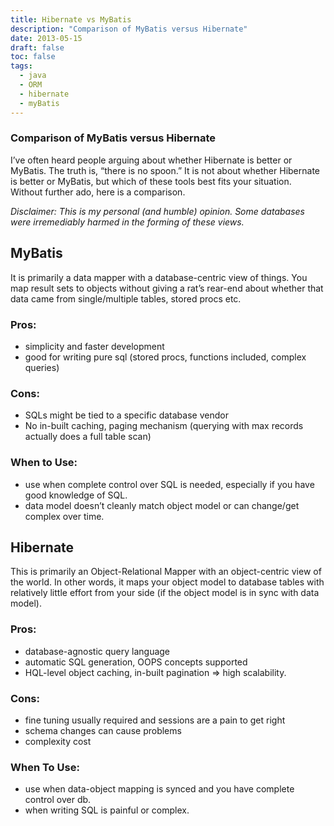 ```yaml
---
title: Hibernate vs MyBatis
description: "Comparison of MyBatis versus Hibernate"
date: 2013-05-15
draft: false
toc: false
tags:
  - java
  - ORM
  - hibernate
  - myBatis
---
```


### Comparison of MyBatis versus Hibernate
I’ve often heard people arguing about whether Hibernate is better or MyBatis. The truth is, “there is no spoon.” It is not about whether Hibernate is better or MyBatis, but which of these tools best fits your situation. Without further ado, here is a comparison.

_*Disclaimer: This is my personal (and humble) opinion. Some databases were irremediably harmed in the forming of these views.*_

## MyBatis
It is primarily a data mapper with a database-centric view of things. You map result sets to objects without giving a rat’s rear-end about whether that data came from single/multiple tables, stored procs etc.

### Pros:
+ simplicity and faster development
+ good for writing pure sql (stored procs, functions included, complex queries)

### Cons:
- SQLs might be tied to a specific database vendor
- No in-built caching, paging mechanism (querying with max records actually does a full table scan)

### When to Use:
* use when complete control over SQL is needed, especially if you have good knowledge of SQL.
* data model doesn’t cleanly match object model or can change/get complex over time.

## Hibernate
This is primarily an Object-Relational Mapper with an object-centric view of the world. In other words, it maps your object model to database tables with relatively little effort from your side (if the object model is in sync with data model).

### Pros:
+ database-agnostic query language
+ automatic SQL generation, OOPS concepts supported
+ HQL-level object caching, in-built pagination => high scalability.

### Cons:
- fine tuning usually required and sessions are a pain to get right
- schema changes can cause problems
- complexity cost

### When To Use:
* use when data-object mapping is synced and you have complete control over db.
* when writing SQL is painful or complex.
